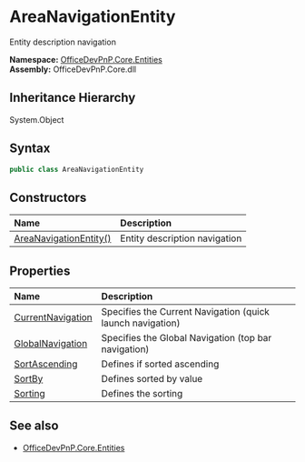 # AreaNavigationEntity
Entity description navigation  

**Namespace:** [OfficeDevPnP.Core.Entities](OfficeDevPnP.Core.Entities.md)  
**Assembly:** OfficeDevPnP.Core.dll  
## Inheritance Hierarchy
System.Object  


## Syntax
```C#
public class AreaNavigationEntity
```
## Constructors
|**Name**|**Description**|
|:-----|:-----|
| [AreaNavigationEntity()](OfficeDevPnP.Core.Entities.AreaNavigationEntity.ctor1.md) |  Entity description navigation 
## Properties
|**Name**|**Description**|
|:-----|:-----|
| [CurrentNavigation](OfficeDevPnP.Core.Entities.AreaNavigationEntity.CurrentNavigation.md) | Specifies the Current Navigation (quick launch navigation)
| [GlobalNavigation](OfficeDevPnP.Core.Entities.AreaNavigationEntity.GlobalNavigation.md) | Specifies the Global Navigation (top bar navigation)
| [SortAscending](OfficeDevPnP.Core.Entities.AreaNavigationEntity.SortAscending.md) | Defines if sorted ascending
| [SortBy](OfficeDevPnP.Core.Entities.AreaNavigationEntity.SortBy.md) | Defines sorted by value
| [Sorting](OfficeDevPnP.Core.Entities.AreaNavigationEntity.Sorting.md) | Defines the sorting
## See also
- [OfficeDevPnP.Core.Entities](OfficeDevPnP.Core.Entities.md)
